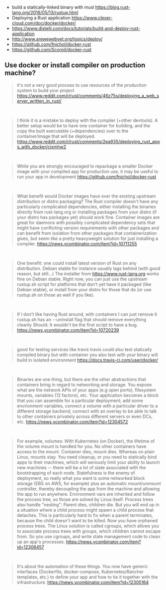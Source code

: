 - build a statically-linked binary with musl https://blog.rust-lang.org/2016/05/13/rustup.html
- Deploying a Rust application https://www.clever-cloud.com/doc/docker/docker/
- https://www.distelli.com/docs/tutorials/build-and-deploy-rust-application
- http://www.arewewebyet.org/topics/deploy/
- https://github.com/fnichol/docker-rust
- https://github.com/Scorpil/docker-rust

## Use docker or install compiler on production machine?

> it's not a very good process to use resources of the production system to build your project
> https://www.reddit.com/r/rust/comments/46z75s/deploying_a_web_server_written_in_rust/

<br>

> I think it is a mistake to deploy with the compiler (+other devtools). A better setup would be to have one container for building, and the copy the built executable (+dependencies) over to the container/image that will be deployed.
> https://www.reddit.com/r/rust/comments/2ea935/deploying_rust_apps_with_docker/cjxmhw2

<br>

> While you are strongly encouraged to repackage a smaller Docker image with your compiled app for production use, it may be useful to run your app in development
> https://github.com/fnichol/docker-rust

<br>

> What benefit would Docker images have over the existing upstream distribution or distro packaging? The Rust compiler doesn't have any particularly complicated dependencies, either installing the binaries directly from rust-lang.org or installing packages from your distro (if your distro has packages yet) should work fine.
> Container images are great for daemons with possibly complicated dependency sets that might have conflicting version requirements with other packages and can benefit from isolation from other packages that containerization gives, but seem like a pretty heavyweight solution for just installing a compiler.
> https://news.ycombinator.com/item?id=10711255

<br>

> One benefit: one could install latest version of Rust on any distribution. Debian stable for instance usually lags behind (with good reason, but still...)
> The installer from https://www.rust-lang.org works fine on Debian stable. Right now, you can just use the upstream rustup.sh script for platforms that don't yet have it packaged (like Debian stable), or install from your distro for those that do (or use rustup.sh on those as well if you like).

<br>

> If I don't like having Rust around, with containers I can just remove it
> rustup.sh has an --uninstall flag that should remove everything cleanly
> Should. It wouldn't be the first script to have a bug.
> https://news.ycombinator.com/item?id=10720239

<br>

> good for testing services like travis
> travis could also test statically compiled binary
> but with container you also test with your binary will build in isolated environment
> https://docs.travis-ci.com/user/docker/

<br>

> Binaries are one thing, but there are the other abstractions that containers bring in regard to networking and storage.
> You expose what are the network APIs of your apps (e.g open ports), filesystem mounts, variables (12 factors), etc.
> Your application becomes a block that you can assemble for a particular deployment; add some environment variables, connect a volume with a particular driver to a different storage backend, connect with an overlay to be able to talk to other containers privately across different servers or even DCs, etc.
> https://news.ycombinator.com/item?id=12304572

<br>

> For example, volumes: With Kubernetes (on Docker), the lifetime of the volume mount is handled for you. No other containers have access to the mount. Container dies, mount dies. Whereas on plain Linux, mounts stay. You need cleanup, or you need to statically bind apps to their machines, which will seriously limit your ability to launch new machines -- there will be a lot of state associated with the bootstrapping of each node. Statefulness is the enemy of deployment, so really what you want is some networked block storage (EBS on AWS, for example) plus an automatic mount/unmount controller, thereby decoupling the app from the machine and allowing the app to run anywhere.
> Environment vars are inherited and follow the process tree, so those are solved by Linux itself.
> Process trees also handle "nesting": Parent dies, children die. But you will end up in a situation where a child process might spawn a child process that detaches. This is particularly hard to fix when a parent terminates, because the child doesn't want to be killed. Now you have orphaned process trees. The Linux solution is called cgroups, which allows you to associate process trees with groups, which children cannot escape from. So you use cgroups, and write state management code to clean up an app's processes.
> https://news.ycombinator.com/item?id=12306457

<br>

> It's about the automation of these things.
You now have generic interfaces (Dockerfile, docker-compose, Kubernetes/Rancher templates, etc.) to define your app and how to tie it together with the infrastructure.
> https://news.ycombinator.com/item?id=12305164
